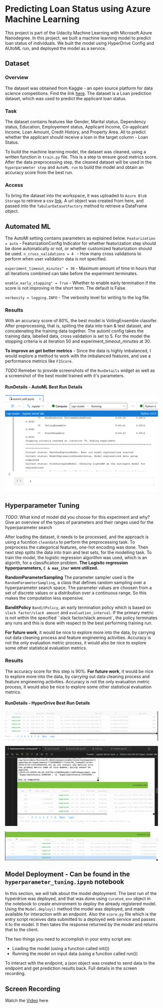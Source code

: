 # Predicting Loan Status using Azure Machine Learning

This project is part of the Udacity Machine Learning with Microsoft Azure Nanodegree. In this project, we built a machine learning model to predict loan status of individuals. We built the model using HyperDrive Config and AUtoML run, and deployed the model as a service.

## Dataset

### Overview

The dataset was obtained from Kaggle - an open source platform for data science competitions. Find the link [here](https://www.kaggle.com/altruistdelhite04/loan-prediction-problem-dataset). The dataset is a Loan prediction dataset, which was used to predict the applicant loan status.

### Task

The dataset contains features like Gender, Marital status, Dependency status, Education, Employement status, Applicant Income, Co-applicant Income, Loan Amount, Credit History, and Property Area. All to predict whether the applicant should receive a loan in the target column - Loan Status.

To build the machine learning model, the dataset was cleaned, using a written function in `train.py` file. This is a step to ensure good metrics score.
After the data preprocessing step, the cleaned dataset will be used in the `hyperparameter step` and `AutoML run` to build the model and obtain an accuracy score from the best run.

### Access

To bring the dataset into the workspace, it was uploaded to `Azure Blob Storage` to retrieve a csv [link](https://cap.blob.core.windows.net/cap/train.csv). A url object was created from here, and passed into the `TabularDatasetFactory` method to retrieve a DataFrame object.

## Automated ML

The AutoMl setting contains parameters as explained below.
`Featurization = auto` - FeaturizationConfig Indicator for whether featurization step should be done automatically or not, or whether customized featurization should be used.
`n_cross_validations = 4 ` - How many cross validations to perform when user validation data is not specified.

`experiment_timeout_minutes" = 30` - Maximum amount of time in hours that all iterations combined can take before the experiment terminates.

`enable_early_stopping" = True` - Whether to enable early termination if the score is not improving in the short term. The default is False.

`verbosity = logging.INFO` - The verbosity level for writing to the log file.

### Results

With an accuracy score of 80%, the best model is VotingEnsemble classifer. After preprocessing, that is, spliting the data into train & test dataset, and concatenating the training data together. The automl config takes the training data, labelled data, cross validation is set to 5. For the model the stopping criteria is at iteration 50 and experiment_timeout_minutes at 30.

**To improve an get better metrics** - Since the data is highly imbalanced, I would explore a method to work with the imbalanced features, and use a performance metrics like `F1Score`.

_TODO_ Remeber to provide screenshots of the `RunDetails` widget as well as a screenshot of the best model trained with it's parameters.

#### RunDetails - AutoML Best Run Details

![AutoML RunDetails](https://github.com/bleso-a/nd00333-capstone/blob/master/Screenshot/automl%20best%20run.png)

## Hyperparameter Tuning

_TODO_: What kind of model did you choose for this experiment and why? Give an overview of the types of parameters and their ranges used for the hyperparameter search

After loading the dataset, it needs to be processed, and the approach is using a fucntion `cleandata` to perform the preprocessing task. To preprocess the categorical features, one-hot encoding was done. Then next step splits the data into train and test sets, for the modelling task. To train the model, the logistic regression algorithm was used, which is an algorith, for a classification problem.
**The Logisitc regression hyperparameters, `C & max_iter` were utilized.**

**RandomParameterSampling**
The parameter sampler used is the `RandomParameterSampling`, a class that defines random sampling over a hyperparameter search space. The parameter values are choosen from a set of discrete values or a distribution over a continuous range. So this makes the computation less expensive.

**BanditPolicy**
`BanditPolicy`, an early termination policy which is based on `slack factor/slack amount` and `evaluation_interval`. If the primary metric is not within the specified ``slack factor/slack amount`, the policy terminates any runs and this is done with respect to the best performing training run.

**For future work**, it would be nice to explore more into the data, by carrying out data cleaning process and feature engineering activities. Accuracy is not the only evaluation metric process, it would also be nice to explore some other statistical evaluation metrics.

### Results

The accuracy score for this step is 90%. **For future work**, it would be nice to explore more into the data, by carrying out data cleaning process and feature engineering activities. Accuracy is not the only evaluation metric process, it would also be nice to explore some other statistical evaluation metrics.

#### RunDetails - HyperDrive Best Run Details

![RunDetails](https://github.com/bleso-a/nd00333-capstone/blob/master/Screenshot/Best%20run%20with%20parameter.png)

![Run](https://github.com/bleso-a/nd00333-capstone/blob/master/Screenshot/Run%20progress.png)

![BestRun](https://github.com/bleso-a/nd00333-capstone/blob/master/Screenshot/Best%20Run.png)

## Model Deployment - Can be found in the `hyperparameter_tuning.ipynb` notebook

In this section, we will talk about the model deployment. The best run of the hyperdrive was deployed, and that was done using `curated_env` object in the notebook to create environment to deploy the already registered model. Using the `Model.deploy()` method the model was deployed, and made available for interaction with an endpoint. Also the `score.py` file which is the entry script receives data submitted to a deployed web service and passes it to the model. It then takes the response returned by the model and returns that to the client.

The two things you need to accomplish in your entry script are:

- Loading the model (using a function called init())
- Running the model on input data (using a function called run())

To interact with the endpoint, a json object was created to send data to the endpoint and get prediction results back. Full details in the screen recording.

## Screen Recording

Watch the [Video](https://youtu.be/0CN12uJnAMA) here

